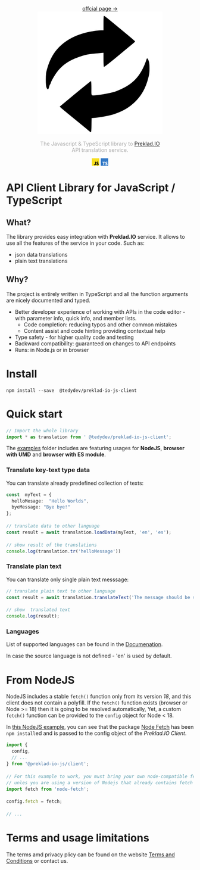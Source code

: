 <p align="center">
<a href="https://prekald.io/client-js/">offcial page →</a><br>
  <img src="images/ex.png" width="334px">
</p>

<p align="center" style="color: #AAA">
  The Javascript & TypeScript library to  <a href="https://www.preklad.io">Preklad.IO</a> <br>API translation service.
</p>

<p align="center">
  <img src="images/JS-logo.svg" width="20px">
  <img src="images/TS-logo.svg" width="20px">
</p>

# API Client Library for JavaScript / TypeScript

## What?

The library provides easy integration with  **Preklad.IO** service. It allows  to use all the features of the service in your code.
Such as:
- json data translations
- plain text translations

## Why?

The project is entirely written in TypeScript and all the function arguments are nicely documented and typed.

- Better developer experience of working with APIs in the code editor - with parameter info, quick info, and member lists.
  - Code completion: reducing typos and other common mistakes
  - Content assist and code hinting providing contextual help
- Type safety - for higher quality code and testing
- Backward compatibility: guaranteed on changes to API endpoints
- Runs: in Node.js or in browser

# Install
```shell
npm install --save  @tedydev/preklad-io-js-client 
```


# Quick start
```ts
// Import the whole library
import * as translation from ' @tedydev/preklad-io-js-client';

```

The [examples](examples/) folder includes are featuring usages for **NodeJS**, **browser with UMD** and **browser with ES module**.


### Translate key-text type data  
You can translate already  predefined  collection of texts:
```ts
const  myText = {
  helloMesage:  "Hello Worlds",
  byeMessage: "Bye bye!"
};

// translate data to other language
const result = await translation.loadData(myText, 'en', 'es');

// show result of the translations
console.log(translation.tr('helloMessage'))
```

### Translate  plan text 
You can translate  only single plain text messsage:
```ts
// translate plain text to other language
const result = await translation.translateText('The message should be shown in Spanish.', 'en', 'es');

// show  translated text
console.log(result);
```

### Languages
List of supported languages can be found in the  [Documenation](https://preklad.io/docs).

In case the source language is not defined - 'en' is used by default.


# From NodeJS
NodeJS includes a stable `fetch()` function only from its version *18*, and this client does not contain a polyfill. If the `fetch()` function exists (browser or Node >= 18) then it is going to be resolved automatically, Yet, a custom `fetch()` function can be provided to the `config` object for Node < 18.

In [this NodeJS example](examples/node-examples.js), you can see that the package [Node Fetch](https://www.npmjs.com/package/node-fetch) has been `npm install`ed and is passed to the config object of the *Preklad.IO Client*.

```js
import {
  config,
  // ...
} from '@preklad-io-js/client';

// For this example to work, you must bring your own node-compatible fetch,
// unles you are using a version of Nodejs that already contains fetch (>=18)
import fetch from 'node-fetch';

config.fetch = fetch;

// ...
```

# Terms and usage limitations
The terms amd privacy plicy  can be found on the website [Terms and Conditions](https://preklad.io/terms) or contact us.
